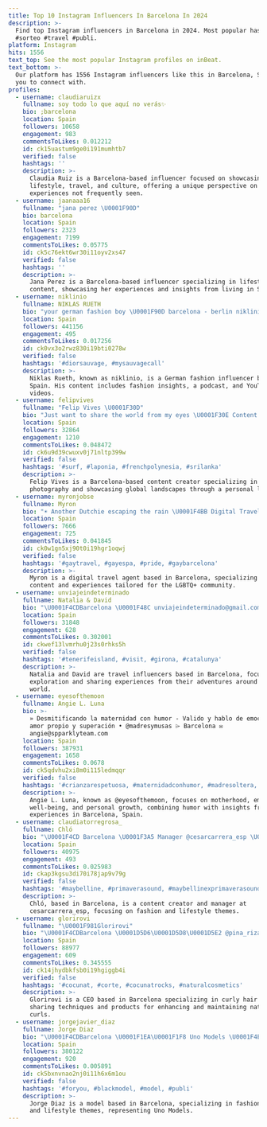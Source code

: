 ```yaml
---
title: Top 10 Instagram Influencers In Barcelona In 2024
description: >-
  Find top Instagram influencers in Barcelona in 2024. Most popular hashtags:
  #sorteo #travel #publi.
platform: Instagram
hits: 1556
text_top: See the most popular Instagram profiles on inBeat.
text_bottom: >-
  Our platform has 1556 Instagram influencers like this in Barcelona, Spain for
  you to connect with.
profiles:
  - username: claudiaruizx
    fullname: soy todo lo que aquí no verás✨
    bio: ;barcelona
    location: Spain
    followers: 10658
    engagement: 983
    commentsToLikes: 0.012212
    id: ck15uastum9ge0i191mumhtb7
    verified: false
    hashtags: ''
    description: >-
      Claudia Ruiz is a Barcelona-based influencer focused on showcasing
      lifestyle, travel, and culture, offering a unique perspective on
      experiences not frequently seen.
  - username: jaanaaa16
    fullname: "jana perez \U0001F90D"
    bio: barcelona
    location: Spain
    followers: 2323
    engagement: 7199
    commentsToLikes: 0.05775
    id: ck5c76ekt6wr30i11oyv2xs47
    verified: false
    hashtags: ''
    description: >-
      Jana Perez is a Barcelona-based influencer specializing in lifestyle
      content, showcasing her experiences and insights from living in Spain.
  - username: niklinio
    fullname: NIKLAS RUETH
    bio: "your german fashion boy \U0001F90D barcelona - berlin nikliniogermany@gmail.com \U0001F48C my clothes, podcast, youtube and more:"
    location: Spain
    followers: 441156
    engagement: 495
    commentsToLikes: 0.017256
    id: ck0vx3o2rwz830i19bti0278w
    verified: false
    hashtags: '#diorsauvage, #mysauvagecall'
    description: >-
      Niklas Rueth, known as niklinio, is a German fashion influencer based in
      Spain. His content includes fashion insights, a podcast, and YouTube
      videos.
  - username: felipvives
    fullname: "Felip Vives \U0001F30D"
    bio: "Just want to share the world from my eyes \U0001F30E Content Creator based in Barcelona Collab: felip.vives@binineagency.com Behind the camera\U0001F4F8 @felipvives.raw"
    location: Spain
    followers: 32864
    engagement: 1210
    commentsToLikes: 0.048472
    id: ck6u9d39cwuxv0j71nltp399w
    verified: false
    hashtags: '#surf, #laponia, #frenchpolynesia, #srilanka'
    description: >-
      Felip Vives is a Barcelona-based content creator specializing in travel
      photography and showcasing global landscapes through a personal lens.
  - username: myronjobse
    fullname: Myron
    bio: "☀️ Another Dutchie escaping the rain \U0001F4BB Digital Travel Agent \U0001F4CD Barcelona"
    location: Spain
    followers: 7666
    engagement: 725
    commentsToLikes: 0.041845
    id: ck0w1gn5xj90t0i19hgr1oqwj
    verified: false
    hashtags: '#gaytravel, #gayespa, #pride, #gaybarcelona'
    description: >-
      Myron is a digital travel agent based in Barcelona, specializing in travel
      content and experiences tailored for the LGBTQ+ community.
  - username: unviajeindeterminado
    fullname: Natalia & David
    bio: "\U0001F4CDBarcelona \U0001F48C unviajeindeterminado@gmail.com Tiktok\U0001F3B6: unviajeindeterminado Nos encanta conocer mundo juntos\U0001F30F \U0001D468\U0001D48D\U0001D488\U0001D490 \U0001D48A\U0001D48F\U0001D485\U0001D486\U0001D495\U0001D486\U0001D493\U0001D48E\U0001D48A\U0001D48F\U0001D482\U0001D485\U0001D490 \U0001D486\U0001D494 \U0001D491\U0001D482\U0001D493\U0001D482 \U0001D494\U0001D48A\U0001D486\U0001D48E\U0001D491\U0001D493\U0001D486❤"
    location: Spain
    followers: 31848
    engagement: 628
    commentsToLikes: 0.302001
    id: ckwef13lvmrhu0j23s0rhks5h
    verified: false
    hashtags: '#tenerifeisland, #visit, #girona, #catalunya'
    description: >-
      Natalia and David are travel influencers based in Barcelona, focusing on
      exploration and sharing experiences from their adventures around the
      world.
  - username: eyesofthemoon
    fullname: Angie L. Luna
    bio: >-
      » Desmitificando la maternidad con humor - Valido y hablo de emociones,
      amor propio y superación • @madresymusas ⌲ Barcelona ✉︎
      angie@spparklyteam.com
    location: Spain
    followers: 387931
    engagement: 1658
    commentsToLikes: 0.0678
    id: ck5qdvhu2xi8m0i115ledmqqr
    verified: false
    hashtags: '#crianzarespetuosa, #maternidadconhumor, #madresoltera, #coparenting'
    description: >-
      Angie L. Luna, known as @eyesofthemoon, focuses on motherhood, emotional
      well-being, and personal growth, combining humor with insights from her
      experiences in Barcelona, Spain.
  - username: claudiatorregrosa_
    fullname: Chló
    bio: "\U0001F4CD Barcelona \U0001F3A5 Manager @cesarcarrera_esp \U0001F48C Contact @noa.theagency"
    location: Spain
    followers: 40975
    engagement: 493
    commentsToLikes: 0.025983
    id: ckap3kgsu3di70i78jap9v79g
    verified: false
    hashtags: '#maybelline, #primaverasound, #maybellinexprimaverasound'
    description: >-
      Chló, based in Barcelona, is a content creator and manager at
      cesarcarrera_esp, focusing on fashion and lifestyle themes.
  - username: glorirovi
    fullname: "\U0001F981Glorirovi"
    bio: "\U0001F4CDBarcelona \U0001D5D6\U0001D5D8\U0001D5E2 @pina_rizada \U0001F300Recupera y luce tus rizos Con mi método curly ⬇️"
    location: Spain
    followers: 88977
    engagement: 609
    commentsToLikes: 0.345555
    id: ck14jhydbkfsb0i19hgiggb4i
    verified: false
    hashtags: '#cocunat, #corte, #cocunatrocks, #naturalcosmetics'
    description: >-
      Glorirovi is a CEO based in Barcelona specializing in curly hair care,
      sharing techniques and products for enhancing and maintaining natural
      curls.
  - username: jorgejavier_diaz
    fullname: Jorge Diaz
    bio: "\U0001F4CDBarcelona \U0001F1EA\U0001F1F8 Uno Models \U0001F4E9 All bookings/ Inquiries: diazjorgeuno1@gmail.com TikTok: 600k \U0001F3AF#makingmymumproud"
    location: Spain
    followers: 380122
    engagement: 920
    commentsToLikes: 0.005891
    id: ck5bxnvnao2nj0i11h6x6m1ou
    verified: false
    hashtags: '#foryou, #blackmodel, #model, #publi'
    description: >-
      Jorge Diaz is a model based in Barcelona, specializing in fashion content
      and lifestyle themes, representing Uno Models.
---
```


